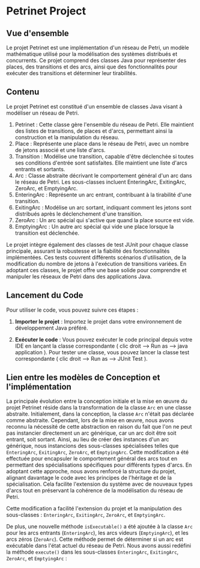 # Petrinet Project

## Vue d'ensemble

Le projet Petrinet est une implémentation d'un réseau de Petri, un modèle mathématique utilisé pour la modélisation des systèmes distribués et concurrents. Ce projet comprend des classes Java pour représenter des places, des transitions et des arcs, ainsi que des fonctionnalités pour exécuter des transitions et déterminer leur tirabilités.

## Contenu 
Le projet Petrinet est constitué d'un ensemble de classes Java visant à modéliser un réseau de Petri. 
1. Petrinet : Cette classe gère l'ensemble du réseau de Petri. Elle maintient des listes de transitions, de places et d'arcs, permettant ainsi la construction et la manipulation du réseau.
2. Place : Représente une place dans le réseau de Petri, avec un nombre de jetons associé et une liste d'arcs.
3. Transition : Modélise une transition, capable d'être déclenchée si toutes ses conditions d'entrée sont satisfaites. Elle maintient une liste d'arcs entrants et sortants.
4. Arc : Classe abstraite décrivant le comportement général d'un arc dans le réseau de Petri. Les sous-classes incluent EnteringArc, ExitingArc, ZeroArc, et EmptyingArc.
5. EnteringArc : Représente un arc entrant, contribuant à la tirabilité d'une transition.
6. ExitingArc : Modélise un arc sortant, indiquant comment les jetons sont distribués après le déclenchement d'une transition.
7. ZeroArc : Un arc spécial qui s'active que quand la place source est vide.
8. EmptyingArc : Un autre arc spécial qui vide une place lorsque la transition est déclenchée.

Le projet intègre également des classes de test JUnit pour chaque classe principale, assurant la robustesse et la fiabilité des fonctionnalités implémentées. Ces tests couvrent différents scénarios d'utilisation, de la modification du nombre de jetons à l'exécution de transitions variées. En adoptant ces classes, le projet offre une base solide pour comprendre et manipuler les réseaux de Petri dans des applications Java.

## Lancement du Code

Pour utiliser le code, vous pouvez suivre ces étapes :

1. **Importer le projet** : Importez le projet  dans votre environnement de développement Java préféré.

2. **Exécuter le code** : Vous pouvez exécuter le code principal depuis votre IDE en lançant la classe correspondante ( clic droit --> Run as --> java application ). Pour tester une classe, vous pouvez lancer la classe test correspondante ( clic droit --> Run as --> JUnit Test ).


## Lien entre les modèles de Conception et l'implémentation 

La principale évolution entre la conception initiale et la mise en œuvre du projet Petrinet réside dans la transformation de la classe `Arc` en une classe abstraite. Initialement, dans la conception, la classe `Arc` n'était pas déclarée comme abstraite. Cependant, lors de la mise en œuvre, nous avons reconnu la nécessité de cette abstraction en raison du fait que l'on ne peut pas instancier directement un arc générique, car un arc doit être soit entrant, soit sortant. Ainsi, au lieu de créer des instances d'un arc générique, nous instancions des sous-classes spécialisées telles que `EnteringArc`, `ExitingArc`, `ZeroArc`, et `EmptyingArc`. Cette modification a été effectuée pour encapsuler le comportement général des arcs tout en permettant des spécialisations spécifiques pour différents types d'arcs. En adoptant cette approche, nous avons renforcé la structure du projet, alignant davantage le code avec les principes de l'héritage et de la spécialisation. Cela facilite l'extension du système avec de nouveaux types d'arcs tout en préservant la cohérence de la modélisation du réseau de Petri.

Cette modification a facilité l'extension du projet et la manipulation des sous-classes :  `EnteringArc`, `ExitingArc`, `ZeroArc`, et `EmptyingArc`. 

De plus, une nouvelle méthode `isExecutable()` a été ajoutée à la classe `Arc` pour les arcs entrants (`EnteringArc`), les arcs videurs (`EmptyingArc`), et les arcs zéros (`ZeroArc`). Cette méthode permet de déterminer si un arc est exécutable dans l'état actuel du réseau de Petri. Nous avons aussi redéfini la méthode `execute()` dans les sous-classes  `EnteringArc`, `ExitingArc`, `ZeroArc`, et `EmptyingArc` : 